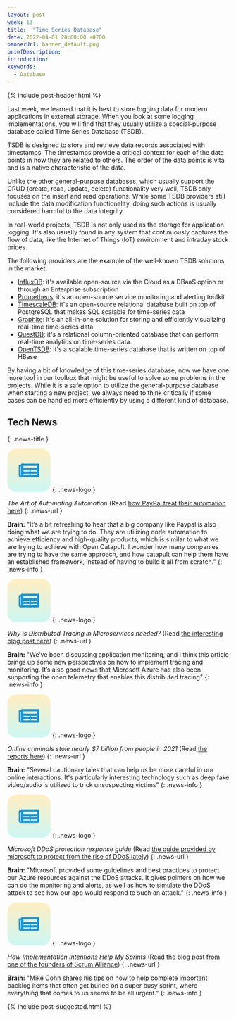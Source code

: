 ```yaml
---
layout: post
week: 13
title:  "Time Series Database"
date: 2022-04-01 20:00:00 +0700
bannerUrl: banner_default.png
briefDescription: 
introduction:
keywords:
  - Database
---
```


{% include post-header.html %}

Last week, we learned that it is best to store logging data for modern applications in external storage. When you look at some logging implementations, you will find that they usually utilize a special-purpose database called Time Series Database (TSDB).

TSDB is designed to store and retrieve data records associated with timestamps. The timestamps provide a critical context for each of the data points in how they are related to others. The order of the data points is vital and is a native characteristic of the data.

Unlike the other general-purpose databases, which usually support the CRUD (create, read, update, delete) functionality very well, TSDB only focuses on the insert and read operations. While some TSDB providers still include the data modification functionality, doing such actions is usually considered harmful to the data integrity.

In real-world projects, TSDB is not only used as the storage for application logging. It's also usually found in any system that continuously captures the flow of data, like the Internet of Things (IoT) environment and intraday stock prices.

The following providers are the example of the well-known TSDB solutions in the market:
- [InfluxDB](https://www.influxdata.com/): it's available open-source via the Cloud as a DBaaS option or through an Enterprise subscription
- [Prometheus](https://prometheus.io/): it's an open-source service monitoring and alerting toolkit
- [TimescaleDB](https://www.timescale.com/): it's an open-source relational database built on top of PostgreSQL that makes SQL scalable for time-series data
- [Graphite](https://graphiteapp.org/): it's an all-in-one solution for storing and efficiently visualizing real-time time-series data
- [QuestDB](https://questdb.io/): it's a relational column-oriented database that can perform real-time analytics on time-series data.
- [OpenTSDB](http://opentsdb.net/): it's a scalable time-series database that is written on top of HBase

By having a bit of knowledge of this time-series database, now we have one more tool in our toolbox that might be useful to solve some problems in the projects. While it is a safe option to utilize the general-purpose database when starting a new project, we always need to think critically if some cases can be handled more efficiently by using a different kind of database.

## Tech News
{: .news-title }

![memo](/assets/images/tech-news.svg)
{: .news-logo }

*The Art of Automating Automation* (Read [how PayPal treat their automation here](https://medium.com/paypal-tech/the-art-of-automating-automation-17b32594a41f))
{: .news-url }

__Brain:__ "It’s a bit refreshing to hear that a big company like Paypal is also doing what we are trying to do. They are utilizing code automation to achieve efficiency and high-quality products, which is similar to what we are trying to achieve with Open Catapult. I wonder how many companies are trying to have the same approach, and how catapult can help them have an established framework, instead of having to build it all from scratch."
{: .news-info }

![memo](/assets/images/tech-news.svg)
{: .news-logo }

*Why is Distributed Tracing in Microservices needed?* (Read [the interesting blog post here](https://signoz.io/blog/distributed-tracing-in-microservices/))
{: .news-url }

__Brain:__ "We’ve been discussing application monitoring, and I think this article brings up some new perspectives on how to implement tracing and monitoring. It’s also good news that Microsoft Azure has also been supporting the open telemetry that enables this distributed tracing"
{: .news-info }

![memo](/assets/images/tech-news.svg)
{: .news-logo }

*Online criminals stole nearly $7 billion from people in 2021* (Read [the reports here](https://www.digitaltrends.com/computing/online-criminals-stole-nearly-7-billion-from-users-in-2021/))
{: .news-url }

__Brain:__ "Several cautionary tales that can help us be more careful in our online interactions. It's particularly interesting technology such as deep fake video/audio is utilized to trick unsuspecting victims"
{: .news-info }

![memo](/assets/images/tech-news.svg)
{: .news-logo }

*Microsoft DDoS protection response guide* (Read [the guide provided by microsoft to protect from the rise of DDoS lately](https://azure.microsoft.com/en-ca/blog/microsoft-ddos-protection-response-guide/))
{: .news-url }

__Brain:__ "Microsoft provided some guidelines and best practices to protect our Azure resources against the DDoS attacks. It gives pointers on how we can do the monitoring and alerts, as well as how to simulate the DDoS attack to see how our app would respond to such an attack."
{: .news-info }

![memo](/assets/images/tech-news.svg)
{: .news-logo }

*How Implementation Intentions Help My Sprints* (Read [the blog post from one of the founders of Scrum Alliance](https://www.mountaingoatsoftware.com/blog/how-implementation-intentions-help-my-sprints))
{: .news-url }

__Brain:__ "Mike Cohn shares his tips on how to help complete important backlog items that often get buried on a super busy sprint, where everything that comes to us seems to be all urgent."
{: .news-info }

{% include post-suggested.html %}